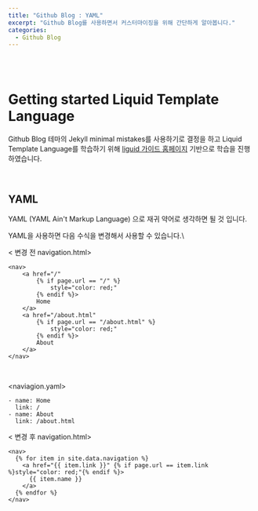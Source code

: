 ```yaml
---
title: "Github Blog : YAML"
excerpt: "Github Blog를 사용하면서 커스터마이징을 위해 간단하게 알아봅니다."
categories:
  - Github Blog
---
```


<br>

<br>

# Getting started Liquid Template Language

Github Blog 테마의 Jekyll minimal mistakes를 사용하기로 결정을 하고 Liquid Template Language를 학습하기 위해 <a href="https://shopify.github.io/liquid/">liguid 가이드 홈페이지</a> 기반으로 학습을 진행하였습니다.

<br>

## YAML

YAML (YAML Ain't Markup Language) 으로 재귀 약어로 생각하면 될 것 입니다.

YAML을 사용하면 다음 수식을 변경해서 사용할 수 있습니다.\

< 변경 전 navigation.html>

```\
<nav>  
	<a href="/" 
		{% if page.url == "/" %} 
			style="color: red;"
		{% endif %}>
		Home
	</a>  
	<a href="/about.html" 
		{% if page.url == "/about.html" %}
			style="color: red;"
		{% endif %}>
		About
	</a> 
</nav>
```

<br>

<naviagion.yaml>

```
- name: Home
  link: /
- name: About
  link: /about.html
```

< 변경 후 navigation.html>

```
<nav>
  {% for item in site.data.navigation %}
    <a href="{{ item.link }}" {% if page.url == item.link %}style="color: red;"{% endif %}>
      {{ item.name }}
    </a>
  {% endfor %}
</nav>
```



<br>

<br>

